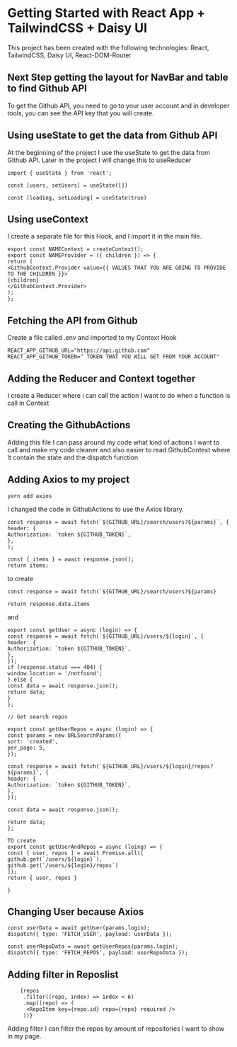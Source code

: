 # Getting Started with React App + TailwindCSS + Daisy UI

This project has been created with the following technologies:
React, TailwindCSS, Daisy UI, React-DOM-Router

## Next Step getting the layout for NavBar and table to find Github API

To get the Github API, you need to go to your user account and in developer tools, you can see the API key that you will create.

## Using useState to get the data from Github API

At the beginning of the project I use the useState to get the data from Github API. Later in the project I will change this to useReducer

```
import { useState } from 'react';

const [users, setUsers] = useState([])

const [loading, setLoading] = useState(true)

```

## Using useContext

I create a separate file for this Hook, and I import it in the main file.

```
export const NAMEContext = createContext();
export const NAMEProvider = ({ children }) => {
return (
<GithubContext.Provider value={{ VALUES THAT YOU ARE GOING TO PROVIDE TO THE CHILDREN }}>`
{children}
</GithubContext.Provider>
);
};

```

## Fetching the API from Github

Create a file called .env and imported to my Context Hook

```
REACT_APP_GITHUB_URL="https://api.github.com"
REACT_APP_GITHUB_TOKEN=" TOKEN THAT YOU WILL GET FROM YOUR ACCOUNT"

```

## Adding the Reducer and Context together

I create a Reducer where i can call the action I want to do when a function is call in Context

## Creating the GithubActions

Adding this file I can pass around my code what kind of actions I want to call and make my code cleaner and also easier to read GithubContext where It contain the state and the dispatch function

## Adding Axios to my project

```
yarn add axios

```

I changed the code in GithubActions to use the Axios library.

```
const response = await fetch(`${GITHUB_URL}/search/users?${params}`, {
header: {
Authorization: `token ${GITHUB_TOKEN}`,
},
);

const { items } = await response.json();
return items;

```

to create

```
const response = await fetch(`${GITHUB_URL}/search/users?${params}

return response.data.items

```

and

```
export const getUser = async (login) => {
const response = await fetch(`${GITHUB_URL}/users/${login}`, {
header: {
Authorization: `token ${GITHUB_TOKEN}`,
},
});
if (response.status === 404) {
window.location = '/notfound';
} else {
const data = await response.json();
return data;
}
};

// Get search repos

export const getUserRepos = async (login) => {
const params = new URLSearchParams({
sort: 'created',
per_page: 5,
});

const response = await fetch(`${GITHUB_URL}/users/${login}/repos?${params}`, {
header: {
Authorization: `token ${GITHUB_TOKEN}`,
},
});

const data = await response.json();

return data;
};

TO create
export const getUserAndRepos = async (loing) => {
const [ user, repos ] = await Promise.all([
github.get(`/users/${login}`),
github.get(`/users/${login}/repos`)
]);
return { user, repos }

}

```

## Changing User because Axios

```
const userData = await getUser(params.login);
dispatch({ type: 'FETCH_USER', payload: userData });

const userRepoData = await getUserRepos(params.login);
dispatch({ type: 'FETCH_REPOS', payload: userRepoData });

```

## Adding filter in Reposlist

```
    {repos
     .filter((repo, index) => index < 6)
     .map((repo) => (
      <RepoItem key={repo.id} repo={repo} required />
     ))}
```

Adding filter I can filter the repos by amount of repositories I want to show in my page.
